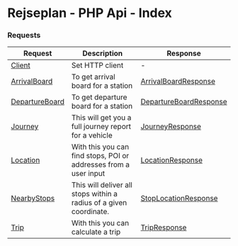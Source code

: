 Rejseplan - PHP Api - Index
=========================

### Requests

| Request | Description                                                        | Response |
| --- |--------------------------------------------------------------------| --- |
| [Client](Client.md) | Set HTTP client                                                    | - |
| [ArrivalBoard](ArrivalBoard.md) | To get arrival board for a station                                 | [ArrivalBoardResponse](Response/ArrivalBoardResponse.md) |
| [DepartureBoard](DepartureBoard.md) | To get departure board for a station                               | [DepartureBoardResponse](Response/DepartureBoardResponse.md) |
| [Journey](Journey.md) | This will get you a full journey report for a vehicle              | [JourneyResponse](Response/JourneyResponse.md) |
| [Location](Location.md) | With this you can find stops, POI or addresses from a user input   | [LocationResponse](Response/LocationResponse.md) |
| [NearbyStops](NearbyStops.md) | This will deliver all stops within a radius of a given coordinate. | [StopLocationResponse](Response/StopLocationResponse.md) |
| [Trip](Trip.md) | With this you can calculate a trip                                 | [TripResponse](Response/TripResponse.md) |
